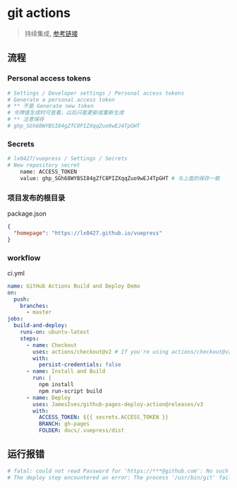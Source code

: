 # git actions

> 持续集成, [参考链接](http://www.ruanyifeng.com/blog/2019/09/getting-started-with-github-actions.html)

## 流程

### Personal access tokens

```bash
# Settings / Developer settings / Personal access tokens
# Generate a personal access token
# ** 不是 Generate new token
# 令牌值生成时可查看，以后只能更新或重新生成
# ** 注意保存
# 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
```

### Secrets

```bash
# lx0427/vuepress / Settings / Secrets
# New repository secret
	name: ACCESS_TOKEN
	value: 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 # 与上面的保存一致
```

### 项目发布的根目录

package.json

```json
{
  "homepage": "https://lx0427.github.io/vuepress"
}
```

### workflow

ci.yml

```yml
name: GitHub Actions Build and Deploy Demo
on:
  push:
    branches:
      - master
jobs:
  build-and-deploy:
    runs-on: ubuntu-latest
    steps:
      - name: Checkout
        uses: actions/checkout@v2 # If you're using actions/checkout@v2 you must set persist-credentials to false in most cases for the deployment to work correctly.
        with:
          persist-credentials: false
      - name: Install and Build
        run: |
          npm install
          npm run-script build
      - name: Deploy
        uses: JamesIves/github-pages-deploy-action@releases/v3
        with:
          ACCESS_TOKEN: ${{ secrets.ACCESS_TOKEN }}
          BRANCH: gh-pages
          FOLDER: docs/.vuepress/dist
```

## 运行报错

```bash
# fatal: could not read Password for 'https://***@github.com': No such device or address
# The deploy step encountered an error: The process '/usr/bin/git' failed with exit code 128
```
